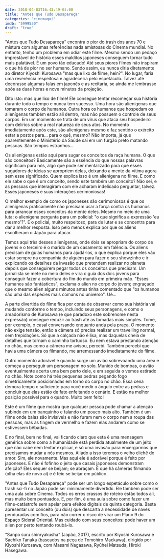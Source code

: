 ```yaml
---
date: 2018-04-03T16:43:49-03:00
title: "Antes que Tudo Desapareça"
categories: "cinemaqui"
imdb: "5999530"
draft: "true"
---
```

"Antes que Tudo Desapareça" encontra o pior do trash dos anos 70 e mistura com algumas referências nada amistosas do Cinema mundial. No entanto, tenho um problema em odiar este filme. Mesmo sendo um pedaço imprestável de história esses malditos japoneses conseguem tornar tudo mais palatável. É um povo tão educado! Até seus piores filmes não inspiram o que há de pior no ser humano. Sendo assim, eu nunca diria diretamente ao diretor Kiyoshi Kurosawa "mas que lixo de filme, hein?". No lugar, faria uma reverência respeitosa e agradeceria pelo espetáculo. Talvez até decorasse algumas falas em japonês e as recitaria, se ainda me lembrasse após as duas horas e nove minutos da projeção.

Dito isto: mas que lixo de filme! Ele consegue tentar recomeçar sua história durante todo o tempo e nunca tem sucesso. Uma hora são alienígenas que tomaram o corpo de humanos. Outra hora os humanos que hospedam os alienígenas também estão ali dentro, mas não possuem o controle de seus corpos. Em um momento se trata de um vírus que ataca seu hospedeiro com delírios sobre a real natureza de seus atos. No momento imediatamente após este, são alienígenas mesmo e faz sentido o exército estar a postos para... para o quê, mesmo? Não importa, já que aparentemente o Ministério da Saúde sai em um furgão preto matando pessoas. São tempos estranhos...

Os alienígenas estão aqui para sugar os conceitos da raça humana. O que são conceitos? Basicamente são a essência do que nossas palavras significam para nós, algo que pode ser mentalizado para que esses sugadores de ideias se apropriem delas, deixando a mente da vítima agora sem esse significado. Quem explica isso é um alienígena no filme. E como ele sabe o que é um conceito, sendo este também um conceito? Não sei, e as pessoas que interagiram com ele acharam indelicado perguntar, talvez. Esses japoneses e suas interações cerimoniosas!

O melhor exemplo de como os japoneses são cerimoniosos é que os alienígenas praticamente não precisam usar a força contra os humanos para arrancar esses conceitos da mente deles. Mesmo no meio de uma luta:  o alienígena pergunta para um policial: "o que significa a expressão 'eu mesmo'?". E o policial, muito respeitoso, para de lutar e se concentra para dar a melhor resposta. Isso pelo menos explica por que os aliens escolheram o Japão para atacar.

Temos aqui três desses alienígenas, onde dois se apropriam do corpo de jovens e o terceiro é o marido de um casamento em falência. Os aliens precisam de guias humanos para ajudá-los, o que explica porque eles vão estar sempre na companhia de alguém para fazer o seu showzinho e ir explicando os detalhes da invasão que pretendem realizar no planeta depois que conseguirem pegar todos os conceitos que precisam. Um jornalista se mete no meio deles e vira o guia dos dois jovens para conseguir fazer a cobertura do fim do mundo em primeira mão. "Esses humanos são fantásticos", exclama o alien no corpo do jovem; engraçado que o mesmo alien alguns minutos antes tinha comentado que "os humanos são uma das espécies mais comuns no universo". Ué...

A parte divertida do filme fica por conta de observar como sua história vai mudando conforme o tempo, incluindo seus personagens, e como o amadorismo de Kurosawa (e que paradoxo este sobrenome nesta expressão) consegue reduzir ao trash até as tomadas mais simples. Tome, por exemplo, o casal conversando enquanto anda pela praça. O momento não exige tensão, então a câmera só precisa realizar um travelling normal, sem trepidações. Só que a calçada não é lisa, mas daquelas cheia de detalhes que tornam o caminho tortuoso. Eu nem estava prestando atenção no chão, mas como a câmera me avisou, percebi. Também percebi que havia uma câmera os filmando, me arremessando imediatamente do filme.

Outro momento adorável é quando surge um avião sobrevoando uma área e começa a perseguir um personagem no solo. Munido de bombas, o avião eventualmente acerta uma bem perto dele, e em seguida o vemos estirado no chão. Note como há três pequenas pedras pegando fogo simetricamente posicionadas em torno do corpo no chão. Essa cena demora tempo o suficiente para você medir o ângulo entre as pedras e concluir que elas estão de fato enfeitando o cenário. E estão na melhor posição possível para o quadro. Muito bem feito!

Este é um filme que mostra que qualquer pessoa pode chamar a atenção subindo em um banquinho e falando um pouco mais alto. Também é um filme onde balas são invisíveis e não furam nem o corpo nem a roupa das pessoas, mas as tingem de vermelho e fazem elas andarem como se estivessem bêbadas.

E no final, bem no final, vai ficando claro que esta é uma mensagem genérica sobre como a humanidade está perdida atualmente de um jeito que não cabe nem tentar explicar, e só uma invasão para enxergarmos que precisamos mudar a nós mesmos. Aliado a isso teremos o velho clichê do amor. Sim, ele novamente. Mas aqui ele é adorável porque é feito por japoneses. E não é fofinho o jeito que casais japoneses demonstram afeição? Eles sequer se beijam; se abraçam. É que há câmeras filmando (olha elas de novo aí) e é feio se beijar em público.

"Antes que Tudo Desapareça" pode ser um longo espetáculo sobre como o trash sci-fi no Japão pode ser minimamente divertido. Ele também pode ser uma aula sobre Cinema. Todos os erros crassos de roteiro estão todos ali, mas muito bem pontuados. E, por fim, é uma aula sobre como fazer um filme-catástrofe sem apelar para efeitos digitais de quinta categoria. Basta apresentar um conceito (ou dois) que descarta a necessidade de naves penduradas com fios, para não correr o risco de virar um Plano 9 do Espaço Sideral Oriental. Mas cuidado com seus conceitos: pode haver um alien por perto tentando roubá-lo.

"Sanpo suru shinryakusha" (Japão, 2017), escrito por Kiyoshi Kurosawa e Sachiko Tanaka (baseados na peça de Tomohiro Maekawa), dirigido por Kiyoshi Kurosawa, com Masami Nagasawa, Ryûhei Matsuda, Hiroki Hasegawa.


